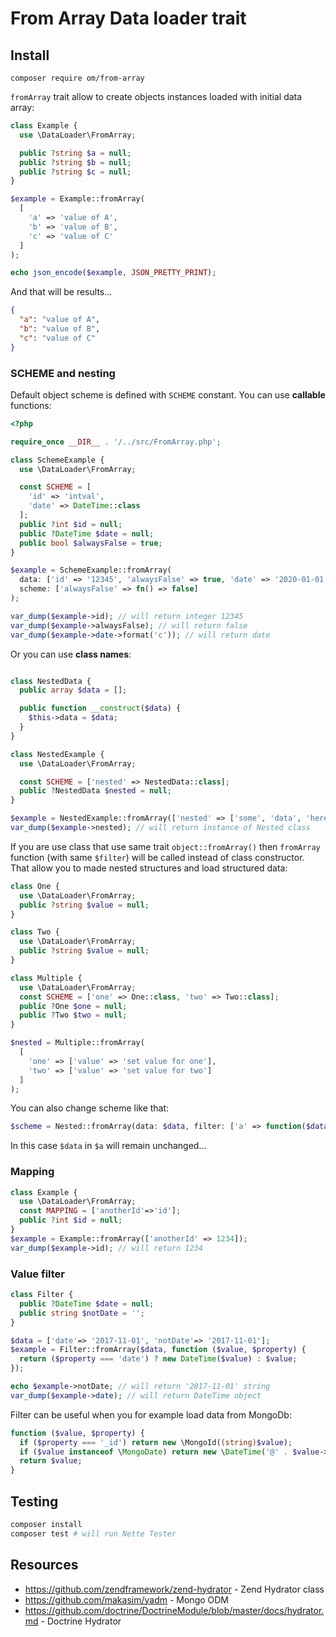 
# From Array Data loader trait 

## Install

```shell
composer require om/from-array
```

`fromArray` trait allow to create objects instances loaded with initial data array:

```php
class Example {
  use \DataLoader\FromArray;

  public ?string $a = null;
  public ?string $b = null;
  public ?string $c = null;
}

$example = Example::fromArray(
  [
    'a' => 'value of A',
    'b' => 'value of B',
    'c' => 'value of C'
  ]
);

echo json_encode($example, JSON_PRETTY_PRINT);
```

And that will be results...

```json
{
  "a": "value of A",
  "b": "value of B",
  "c": "value of C"
}
```

### SCHEME and nesting

Default object scheme is defined with `SCHEME` constant. You can use **callable** functions:

```php
<?php

require_once __DIR__ . '/../src/FromArray.php';

class SchemeExample {
  use \DataLoader\FromArray;

  const SCHEME = [
    'id' => 'intval',
    'date' => DateTime::class
  ];
  public ?int $id = null;
  public ?DateTime $date = null;
  public bool $alwaysFalse = true;
}

$example = SchemeExample::fromArray(
  data: ['id' => '12345', 'alwaysFalse' => true, 'date' => '2020-01-01'],
  scheme: ['alwaysFalse' => fn() => false]
);

var_dump($example->id); // will return integer 12345
var_dump($example->alwaysFalse); // will return false
var_dump($example->date->format('c')); // will return date
```

Or you can use **class names**:

```php

class NestedData {
  public array $data = [];

  public function __construct($data) {
    $this->data = $data;
  }
}

class NestedExample {
  use \DataLoader\FromArray;

  const SCHEME = ['nested' => NestedData::class];
  public ?NestedData $nested = null;
}

$example = NestedExample::fromArray(['nested' => ['some', 'data', 'here']]);
var_dump($example->nested); // will return instance of Nested class
```

If you are use class that use same trait `object::fromArray()` then `fromArray` function (with same `$filter`)
will be called instead of class constructor. That allow you to made nested structures and load structured data:

```php
class One {
  use \DataLoader\FromArray;
  public ?string $value = null;
}

class Two {
  use \DataLoader\FromArray;
  public ?string $value = null;
}

class Multiple {
  use \DataLoader\FromArray;
  const SCHEME = ['one' => One::class, 'two' => Two::class];
  public ?One $one = null;
  public ?Two $two = null;
}

$nested = Multiple::fromArray(
  [
    'one' => ['value' => 'set value for one'],
    'two' => ['value' => 'set value for two']
  ]
);
```

You can also change scheme like that:

```php
$scheme = Nested::fromArray(data: $data, filter: ['a' => function($data) { return $data; }]);
```

In this case `$data` in `$a` will remain unchanged...

### Mapping

```php
class Example {
  use \DataLoader\FromArray;
  const MAPPING = ['anotherId'=>'id'];
  public ?int $id = null;
}
$example = Example::fromArray(['anotherId' => 1234]);
var_dump($example->id); // will return 1234
```

### Value filter

```php
class Filter {
  public ?DateTime $date = null;
  public string $notDate = '';
}

$data = ['date'=> '2017-11-01', 'notDate'=> '2017-11-01'];
$example = Filter::fromArray($data, function ($value, $property) {
  return ($property === 'date') ? new DateTime($value) : $value;
});

echo $example->notDate; // will return '2017-11-01' string
var_dump($example->date); // will return DateTime object
```

Filter can be useful when you for example load data from MongoDb:

```php
function ($value, $property) {
  if ($property === '_id') return new \MongoId((string)$value);
  if ($value instanceof \MongoDate) return new \DateTime('@' . $value->sec);
  return $value;
}
```

## Testing

```bash
composer install
composer test # will run Nette Tester
```

## Resources

* https://github.com/zendframework/zend-hydrator - Zend Hydrator class
* https://github.com/makasim/yadm - Mongo ODM
* https://github.com/doctrine/DoctrineModule/blob/master/docs/hydrator.md - Doctrine Hydrator
